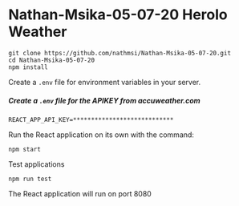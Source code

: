 # Nathan-Msika-05-07-20 Herolo Weather


```
git clone https://github.com/nathmsi/Nathan-Msika-05-07-20.git
cd Nathan-Msika-05-07-20
npm install
```

Create a `.env` file for environment variables in your server. 

##### Create a `.env` file for the APIKEY from  accuweather.com
```
REACT_APP_API_KEY=****************************
```


Run the React application on its own with the command:
```
npm start
```

Test applications

```
npm run test
```

The React application will run on port 8080